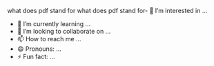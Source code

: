 
what does pdf stand for what does pdf stand for- 👀 I’m interested in ...
- 🌱 I’m currently learning ...
- 💞️ I’m looking to collaborate on ...
- 📫 How to reach me ...
- 😄 Pronouns: ...
- ⚡ Fun fact: ...

<!---
crashtest1958e/crashtest1958e is a ✨ special ✨ repository because its `README.md` (this file) appears on your GitHub profile.
You can click the Preview link to take a look at your changes.
--->
